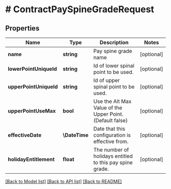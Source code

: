 # # ContractPaySpineGradeRequest

## Properties

Name | Type | Description | Notes
------------ | ------------- | ------------- | -------------
**name** | **string** | Pay spine grade name | [optional]
**lowerPointUniqueId** | **string** | Id of lower spinal point to be used. | [optional]
**upperPointUniqueId** | **string** | Id of upper spinal point to be used. | [optional]
**upperPointUseMax** | **bool** | Use the Alt Max Value of the Upper Point. (Default false) | [optional]
**effectiveDate** | **\DateTime** | Date that this configuration is effective from. | [optional]
**holidayEntitlement** | **float** | The number of holidays entitled to this pay spine grade. | [optional]

[[Back to Model list]](../../README.md#models) [[Back to API list]](../../README.md#endpoints) [[Back to README]](../../README.md)
